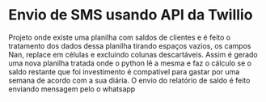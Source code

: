 # Envio de SMS usando API da Twillio

Projeto onde existe uma planilha com saldos de clientes e é feito o tratamento dos dados dessa planilha tirando espaços vazios, os campos Nan, replace em células e excluindo colunas descartáveis. Assim é gerado uma nova planilha tratada onde o python lê a mesma e faz o cálculo se o saldo restante que foi investimento é compatível para gastar por uma semana de acordo com a sua diária. O envio do relatório de saldo é feito enviando mensagem pelo o whatsapp
